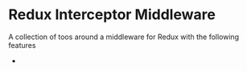 # Redux Interceptor Middleware

A collection of toos around a middleware for Redux with the following features

- 